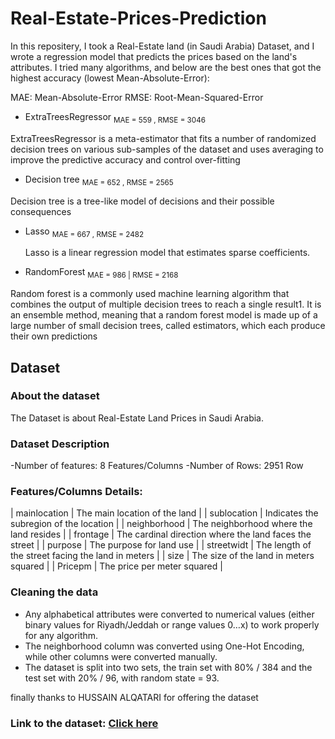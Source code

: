 # Real-Estate-Prices-Prediction
In this repositery, I took a Real-Estate land (in Saudi Arabia) Dataset, and I wrote a regression model that predicts the prices based on the land's attributes. I tried many algorithms, and below are the best ones that got the highest accuracy (lowest Mean-Absolute-Error):

MAE: Mean-Absolute-Error
RMSE: Root-Mean-Squared-Error

  - ExtraTreesRegressor <sub>MAE = 559 , RMSE = 3046</sub>
  
ExtraTreesRegressor is a meta-estimator that fits a number of randomized decision trees on various sub-samples of the dataset and uses averaging to improve the predictive accuracy and control over-fitting

  - Decision tree <sub>MAE = 652 , RMSE = 2565</sub>
  
  Decision tree is a tree-like model of decisions and their possible consequences

  - Lasso <sub>MAE = 667 , RMSE = 2482</sub>
  
    Lasso is a linear regression model that estimates sparse coefficients.
  
  - RandomForest <sub>MAE = 986 | RMSE = 2168</sub>
  
Random forest is a commonly used machine learning algorithm that combines the output of multiple decision trees to reach a single result1. It is an ensemble method, meaning that a random forest model is made up of a large number of small decision trees, called estimators, which each produce their own predictions

## Dataset

### About the dataset
The Dataset is about Real-Estate Land Prices in Saudi Arabia.

### Dataset Description
-Number of features: 8 Features/Columns
-Number of Rows: 2951 Row

### Features/Columns Details:

| mainlocation | The main location of the land |
| sublocation | Indicates the subregion of the location |
| neighborhood | The neighborhood where the land resides |
| frontage | The cardinal direction where the land faces the street |
| purpose | The purpose for land use |
| streetwidt | The length of the street facing the land in meters |
| size | The size of the land in meters squared |
| Pricepm | The price per meter squared |

### Cleaning the data
- Any alphabetical attributes were converted to numerical values (either binary values for Riyadh/Jeddah or range values 0…x) to work properly for any algorithm.
- The neighborhood column was converted using One-Hot Encoding, while other columns were converted manually.
- The dataset is split into two sets, the train set with 80% / 384 and the test set with 20% / 96, with random state = 93.

finally thanks to HUSSAIN ALQATARI for offering the dataset

### Link to the dataset: [Click here](https://www.kaggle.com/code/hussainalqatari/land-market-scraper/notebook)
